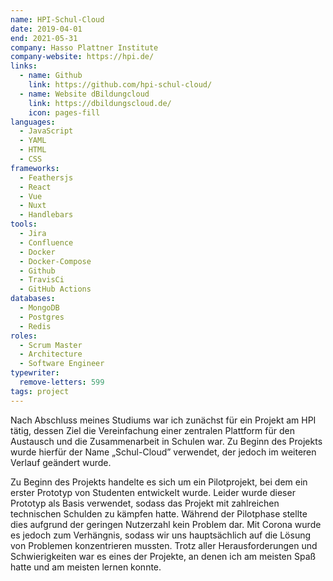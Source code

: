 ```yaml
---
name: HPI-Schul-Cloud
date: 2019-04-01
end: 2021-05-31
company: Hasso Plattner Institute
company-website: https://hpi.de/
links:
  - name: Github
    link: https://github.com/hpi-schul-cloud/
  - name: Website dBildungcloud
    link: https://dbildungscloud.de/
    icon: pages-fill
languages:
  - JavaScript
  - YAML
  - HTML
  - CSS
frameworks:
  - Feathersjs
  - React
  - Vue
  - Nuxt
  - Handlebars
tools:
  - Jira
  - Confluence
  - Docker
  - Docker-Compose
  - Github
  - TravisCi
  - GitHub Actions
databases:
  - MongoDB
  - Postgres
  - Redis
roles:
  - Scrum Master
  - Architecture
  - Software Engineer
typewriter:
  remove-letters: 599
tags: project
---
```


Nach Abschluss meines Studiums war ich zunächst für ein Projekt am HPI tätig, dessen Ziel die Vereinfachung einer zentralen Plattform für den Austausch und die Zusammenarbeit in Schulen war. Zu Beginn des Projekts wurde hierfür der Name „Schul-Cloud” verwendet, der jedoch im weiteren Verlauf geändert wurde.

Zu Beginn des Projekts handelte es sich um ein Pilotprojekt, bei dem ein erster Prototyp von Studenten entwickelt wurde. Leider wurde dieser Prototyp als Basis verwendet, sodass das Projekt mit zahlreichen technischen Schulden zu kämpfen hatte. Während der Pilotphase stellte dies aufgrund der geringen Nutzerzahl kein Problem dar. Mit Corona wurde es jedoch zum Verhängnis, sodass wir uns hauptsächlich auf die Lösung von Problemen konzentrieren mussten. Trotz aller Herausforderungen und Schwierigkeiten war es eines der Projekte, an denen ich am meisten Spaß hatte und am meisten lernen konnte.
